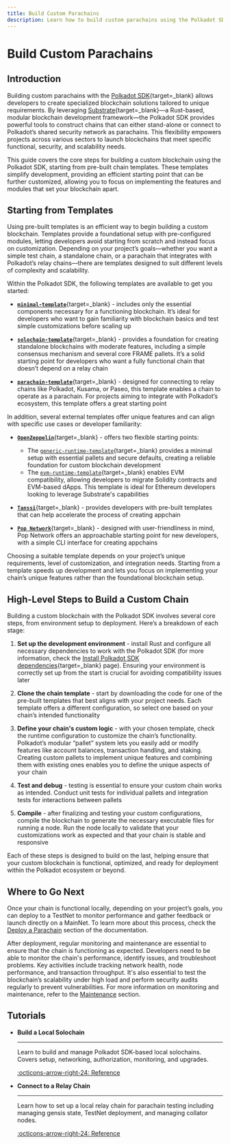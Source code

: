 ```yaml
---
title: Build Custom Parachains
description: Learn how to build custom parachains using the Polkadot SDK, focusing on pre-built chain templates for faster development.
---
```


# Build Custom Parachains

## Introduction

Building custom parachains with the [Polkadot SDK](https://github.com/paritytech/polkadot-sdk/tree/master){target=\_blank} allows developers to create specialized blockchain solutions tailored to unique requirements. By leveraging [Substrate](https://github.com/paritytech/polkadot-sdk/tree/master/substrate){target=\_blank}—a Rust-based, modular blockchain development framework—the Polkadot SDK provides powerful tools to construct chains that can either stand-alone or connect to Polkadot’s shared security network as parachains. This flexibility empowers projects across various sectors to launch blockchains that meet specific functional, security, and scalability needs.

This guide covers the core steps for building a custom blockchain using the Polkadot SDK, starting from pre-built chain templates. These templates simplify development, providing an efficient starting point that can be further customized, allowing you to focus on implementing the features and modules that set your blockchain apart.

## Starting from Templates

Using pre-built templates is an efficient way to begin building a custom blockchain. Templates provide a foundational setup with pre-configured modules, letting developers avoid starting from scratch and instead focus on customization. Depending on your project’s goals—whether you want a simple test chain, a standalone chain, or a parachain that integrates with Polkadot’s relay chains—there are templates designed to suit different levels of complexity and scalability.

Within the Polkadot SDK, the following templates are available to get you started:

- [**`minimal-template`**](https://github.com/paritytech/polkadot-sdk/tree/master/templates/minimal){target=\_blank} - includes only the essential components necessary for a functioning blockchain. It’s ideal for developers who want to gain familiarity with blockchain basics and test simple customizations before scaling up

- [**`solochain-template`**](https://github.com/paritytech/polkadot-sdk/tree/master/templates/solochain){target=\_blank} - provides a foundation for creating standalone blockchains with moderate features, including a simple consensus mechanism and several core FRAME pallets. It’s a solid starting point for developers who want a fully functional chain that doesn’t depend on a relay chain

- [**`parachain-template`**](https://github.com/paritytech/polkadot-sdk/tree/master/templates/parachain){target=\_blank} - designed for connecting to relay chains like Polkadot, Kusama, or Paseo, this template enables a chain to operate as a parachain. For projects aiming to integrate with Polkadot’s ecosystem, this template offers a great starting point

In addition, several external templates offer unique features and can align with specific use cases or developer familiarity:

- [**`OpenZeppelin`**](https://github.com/OpenZeppelin/polkadot-runtime-templates/tree/main){target=\_blank} - offers two flexible starting points:
    - The [`generic-runtime-template`](https://github.com/OpenZeppelin/polkadot-runtime-templates/tree/main/generic-template){target=\_blank} provides a minimal setup with essential pallets and secure defaults, creating a reliable foundation for custom blockchain development
    - The [`evm-runtime-template`](https://github.com/OpenZeppelin/polkadot-runtime-templates/tree/main/evm-template){target=\_blank} enables EVM compatibility, allowing developers to migrate Solidity contracts and EVM-based dApps. This template is ideal for Ethereum developers looking to leverage Substrate's capabilities

- [**`Tanssi`**](https://github.com/moondance-labs/tanssi/tree/master/container-chains/runtime-templates){target=\_blank} - provides developers with pre-built templates that can help accelerate the process of creating appchain

- [**`Pop Network`**](https://learn.onpop.io/appchains/pop-cli/new#templates){target=\_blank} - designed with user-friendliness in mind, Pop Network offers an approachable starting point for new developers, with a simple CLI interface for creating appchains 

Choosing a suitable template depends on your project’s unique requirements, level of customization, and integration needs. Starting from a template speeds up development and lets you focus on implementing your chain’s unique features rather than the foundational blockchain setup.

## High-Level Steps to Build a Custom Chain


Building a custom blockchain with the Polkadot SDK involves several core steps, from environment setup to deployment. Here’s a breakdown of each stage:

1. **Set up the development environment** - install Rust and configure all necessary dependencies to work with the Polkadot SDK (for more information, check the [Install Polkadot SDK dependencies](/develop/parachains/get-started/install-polkadot-sdk/){target=\_blank} page). Ensuring your environment is correctly set up from the start is crucial for avoiding compatibility issues later

2. **Clone the chain template** - start by downloading the code for one of the pre-built templates that best aligns with your project needs. Each template offers a different configuration, so select one based on your chain’s intended functionality

3. **Define your chain's custom logic** - with your chosen template, check the runtime configuration to customize the chain’s functionality. Polkadot’s modular “pallet” system lets you easily add or modify features like account balances, transaction handling, and staking. Creating custom pallets to implement unique features and combining them with existing ones enables you to define the unique aspects of your chain

4. **Test and debug** - testing is essential to ensure your custom chain works as intended. Conduct unit tests for individual pallets and integration tests for interactions between pallets

5. **Compile** - after finalizing and testing your custom configurations, compile the blockchain to generate the necessary executable files for running a node. Run the node locally to validate that your customizations work as expected and that your chain is stable and responsive

Each of these steps is designed to build on the last, helping ensure that your custom blockchain is functional, optimized, and ready for deployment within the Polkadot ecosystem or beyond.

## Where to Go Next

Once your chain is functional locally, depending on your project’s goals, you can deploy to a TestNet to monitor performance and gather feedback or launch directly on a MainNet. To learn more about this process, check the [Deploy a Parachain](/develop/parachains/deployment/) section of the documentation.

After deployment, regular monitoring and maintenance are essential to ensure that the chain is functioning as expected. Developers need to be able to monitor the chain's performance, identify issues, and troubleshoot problems. Key activities include tracking network health, node performance, and transaction throughput. It's also essential to test the blockchain’s scalability under high load and perform security audits regularly to prevent vulnerabilities. For more information on monitoring and maintenance, refer to the [Maintenance](/develop/parachains/maintenance/) section.

## Tutorials

<div class="grid cards" markdown>

-   __Build a Local Solochain__

    ---

    Learn to build and manage Polkadot SDK-based local solochains. Covers setup, networking, authorization, monitoring, and upgrades.

    [:octicons-arrow-right-24: Reference](tutorials/polkadot-sdk/parachains/local-chain/)

-   __Connect to a Relay Chain__

    ---

    Learn how to set up a local relay chain for parachain testing including managing gensis state, TestNet deployment, and managing collator nodes.

    [:octicons-arrow-right-24: Reference](tutorials/polkadot-sdk/parachains/connect-to-relay-chain/)

</div>